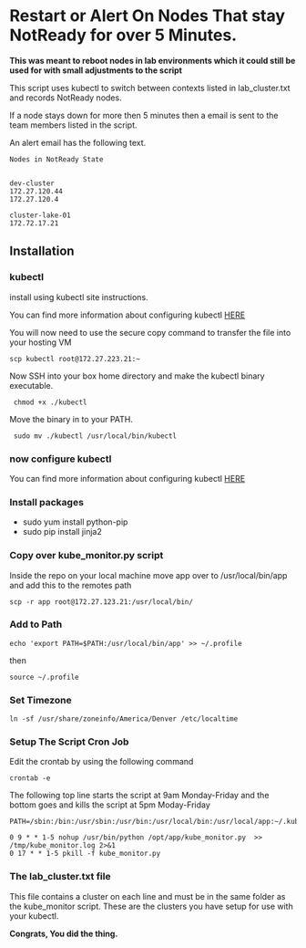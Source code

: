 # Restart or Alert On Nodes That stay NotReady for over 5 Minutes.

**This was meant to reboot nodes in lab environments which it could still be used for with small adjustments to the script**

This script uses kubectl to switch between contexts listed in lab_cluster.txt and records NotReady nodes. 

If a node stays down for more then 5 minutes then a email is sent to the team members listed in the script.

An alert email has the following text.

```
Nodes in NotReady State
 

dev-cluster
172.27.120.44
172.27.120.4

cluster-lake-01
172.72.17.21
```

## Installation 



### kubectl

install using kubectl site instructions.

You can find more information about configuring kubectl [HERE](https://kubernetes.io/docs/tasks/tools/install-kubectl/)

You will now need to use the secure copy command to transfer the file into your hosting VM

```
scp kubectl root@172.27.223.21:~
```
Now SSH into your box home directory and make the kubectl binary executable.

```
 chmod +x ./kubectl 
```

Move the binary in to your PATH.

```
 sudo mv ./kubectl /usr/local/bin/kubectl
```

### now configure kubectl 

You can find more information about configuring kubectl [HERE](https://kubernetes.io/docs/tasks/tools/install-kubectl/)

### Install packages

+ sudo yum install python-pip
+ sudo pip install jinja2

### Copy over kube_monitor.py script

Inside the repo on your local machine move app over to /usr/local/bin/app and 
add this to the remotes path

```
scp -r app root@172.27.123.21:/usr/local/bin/
```

### Add to Path

```
echo 'export PATH=$PATH:/usr/local/bin/app' >> ~/.profile 
```
then 

```
source ~/.profile
```
### Set Timezone
```
ln -sf /usr/share/zoneinfo/America/Denver /etc/localtime
```

### Setup The Script Cron Job

Edit the crontab by using the following command

```
crontab -e
```
The following top line starts the script at 9am Monday-Friday
and the bottom goes and kills the script at 5pm Moday-Friday

```
PATH=/sbin:/bin:/usr/sbin:/usr/bin:/usr/local/bin:/usr/local/app:~/.kube

0 9 * * 1-5 nohup /usr/bin/python /opt/app/kube_monitor.py  >> /tmp/kube_monitor.log 2>&1
0 17 * * 1-5 pkill -f kube_monitor.py
```

### The lab_cluster.txt file

This file contains a cluster on each line and must be in the same folder as the kube_monitor script. These are the clusters you have setup for use with your kubectl.

**Congrats, You did the thing.**
